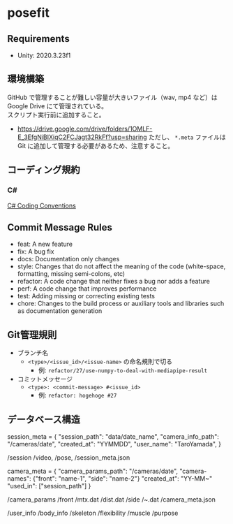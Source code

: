 # posefit

## Requirements
* Unity: 2020.3.23f1

## 環境構築
GitHub で管理することが難しい容量が大きいファイル（wav, mp4 など）は Google Drive にて管理されている。  
スクリプト実行前に追加すること。
* https://drive.google.com/drive/folders/1OMLF-E_3EfgNiBIXiqC2FCJagt32RkFf?usp=sharing
ただし、 `*.meta` ファイルは Git に追加して管理する必要があるため、注意すること。

## コーディング規約
### C#
[C# Coding Conventions](https://docs.microsoft.com/en-us/dotnet/csharp/fundamentals/coding-style/coding-conventions)

## Commit Message Rules
* feat: A new feature
* fix: A bug fix
* docs: Documentation only changes 
* style: Changes that do not affect the meaning of the code (white-space, formatting, missing semi-colons, etc)
* refactor: A code change that neither fixes a bug nor adds a feature
* perf: A code change that improves performance
* test: Adding missing or correcting existing tests
* chore: Changes to the build process or auxiliary tools and libraries such as documentation generation

## Git管理規則
* ブランチ名
  * `<type>/<issue_id>/<issue-name>` の命名規則で切る
    * 例: `refactor/27/use-numpy-to-deal-with-mediapipe-result`
* コミットメッセージ
  * `<type>: <commit-message> #<issue_id>`
    * 例: `refactor: hogehoge #27`


## データベース構造
session_meta = {
    "session_path": "data/date_name",
    "camera_info_path": "/cameras/date",
    "created_at": "YYMMDD",
    "user_name": "TaroYamada",
}

/session
    /video,
    /pose,
    /session_meta.json


camera_meta = {
    "camera_params_path": "/cameras/date",
    "camera-names": {"front": "name-1", "side": "name-2"}
    "created_at": "YY-MM~"
    "used_in": ["session_path"]
}

/camera_params
    /front
        /mtx.dat
        /dist.dat
    /side
        /~.dat
    /camera_meta.json
    
    
/user_info
    /body_info
        /skeleton
        /flexibility
        /muscle
    /purpose